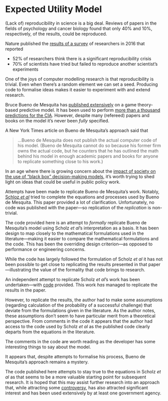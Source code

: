 # Expected Utility Model

(Lack of) reproducibility in science is a big deal. Reviews of papers in the fields of psychology and cancer biology found that only 40% and 10%, respectively, of the results, could be reproduced.

Nature published the [results of a survey](http://www.nature.com/news/1-500-scientists-lift-the-lid-on-reproducibility-1.19970) of researchers in 2016 that reported

- 52% of researchers think there is a significant reproducibility crisis
- 70% of scientists have tried but failed to reproduce another scientist’s experiments

One of the joys of computer modelling research is that reproducibility is trivial. Even when there’s a random element we can set a seed. Producing code to formalise ideas makes it easier to experiment with and extend research.

Bruce Bueno de Mesquita has [published extensively](https://en.wikipedia.org/wiki/Bruce_Bueno_de_Mesquita) on a game theory-based predictive model. It has been used to perform [more than a thousand predictions for the CIA](http://www.nytimes.com/2009/08/16/magazine/16Bruce-t.html). However, despite many (refereed) papers and books on the model it’s never been *fully* specified.

A New York Times article on Bueno de Mesquita’s approach said that

> …Bueno de Mesquita does not publish the actual computer code of his model. (Bueno de Mesquita cannot do so because his former firm owns the actual code, but he counters that he has outlined the math behind his model in enough academic papers and books for anyone to replicate something close to his work.)

In an age where there is growing concern about the [impact of society on the use of “black box” decision-making models](https://www.amazon.com/Weapons-Math-Destruction-Increases-Inequality/dp/0553418815), it’s worth trying to shed light on ideas that could be useful in public policy work.

Attempts have been made to replicate Bueno de Mesquita’s work. Notably, [Schloz *et al*](http://journals.sagepub.com/doi/abs/10.1177/0951629811418142?legid=spjtp%3B23%2F4%2F510&patientinform-links=yes&) tried to complete the equations and processes used by Bueno de Mesquita. This paper provided a lot of clarification. Unfortunately, no code was published with the paper—so replication of the *replication* is non-trivial.

The code provided here is an attempt to *formally* replicate Bueno de Mesquita’s model using Scholz *et al*’s interpretation as a basis. It has been design to map closely to the mathematical formulations used in the literature—making it easier to compare the mathematical formulations and the code. This has been the overriding design criterion—as opposed to performance or engineering concerns.

While the code has largely followed the formulation of Scholz *et al* it has not been possible to get close to replicating the results presented in that paper—illustrating the value of the formality that code brings to research.

An independent attempt to replicate Scholz *et al*’s work has been undertaken—with [code](https://github.com/jmckib/bdm-scholz-expected-utility-model) provided. This work *has* managed to replicate the results in the paper.

However, to replicate the results, the author had to make some assumptions (regarding calculation of the probability of a successful challenge) that deviate from the formulations given in the literature. As the author notes, these assumptions don’t seem to have particular merit from a theoretical perspective. From comments in the code it appears that the author had access to the code used by Scholz *et al* as the published code clearly departs from the equations in the literature.

The comments in the code are worth reading as the developer has some interesting things to say about the model.

It appears that, despite attempts to formalise his process, Bueno de Mesquita’s approach remains a mystery.

The code published here attempts to stay true to the equations in Scholz *et al* as that seems to be a more valuable starting point for subsequent research. It is hoped that this may assist further research into an approach that, while attracting some [controversy](http://decision-making.moshe-online.com/bueno_de_mesquita_iran.html),  has also attracted significant interest and has been used extensively by at least one government agency.
